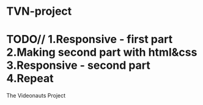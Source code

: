 TVN-project
===========
TODO//
1.Responsive - first part
2.Making second part with html&css
3.Responsive - second part
4.Repeat
===========
The Videonauts Project
